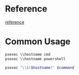 # Reference
[reference](https://petri.com/psexec/)
# Common Usage
```cmd
psexec \\hostname cmd
psexec \\hostname powershell
```

```PowerShell
psexec "\\$($hostname)" $command
```
